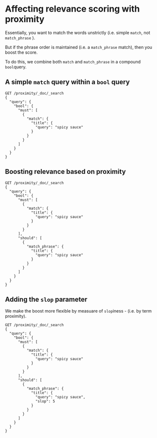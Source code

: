 # Affecting relevance scoring with proximity

Essentially, you want to match the words unstrictly (i.e. simple `match`, not `match_phrase` ).

But if the phrase order is maintained (i.e. a `match_phrase` match), then you boost the score.

To do this, we combine both `match` and `match_phrase` in a compound `bool`query.

## A simple `match` query within a `bool` query

```http
GET /proximity/_doc/_search
{
  "query": {
    "bool": {
      "must": [
        {
          "match": {
            "title": {
              "query": "spicy sauce"
            }
          }
        }
      ]
    }
  }
}
```

## Boosting relevance based on proximity

```http
GET /proximity/_doc/_search
{
  "query": {
    "bool": {
      "must": [
        {
          "match": {
            "title": {
              "query": "spicy sauce"
            }
          }
        }
      ],
      "should": [
        {
          "match_phrase": {
            "title": {
              "query": "spicy sauce"
            }
          }
        }
      ]
    }
  }
}
```

## Adding the `slop` parameter

We make the boost more flexible by measuare of `slop`iness - (i.e. by term proximity).

```http
GET /proximity/_doc/_search
{
  "query": {
    "bool": {
      "must": [
        {
          "match": {
            "title": {
              "query": "spicy sauce"
            }
          }
        }
      ],
      "should": [
        {
          "match_phrase": {
            "title": {
              "query": "spicy sauce",
              "slop": 5
            }
          }
        }
      ]
    }
  }
}
```